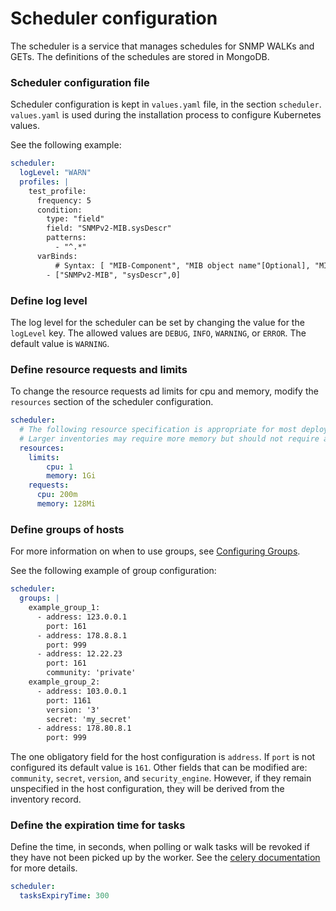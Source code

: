 # Scheduler configuration
The scheduler is a service that manages schedules for SNMP WALKs and GETs. The definitions of the schedules
are stored in MongoDB. 
 
### Scheduler configuration file

Scheduler configuration is kept in `values.yaml` file, in the section `scheduler`.
`values.yaml` is used during the installation process to configure Kubernetes values.

See the following example: 
```yaml
scheduler:
  logLevel: "WARN"
  profiles: |
    test_profile:
      frequency: 5 
      condition: 
        type: "field" 
        field: "SNMPv2-MIB.sysDescr" 
        patterns: 
          - "^.*"
      varBinds:
          # Syntax: [ "MIB-Component", "MIB object name"[Optional], "MIB index number"[Optional]]
        - ["SNMPv2-MIB", "sysDescr",0]
```

### Define log level
The log level for the scheduler can be set by changing the value for the `logLevel` key. The allowed values are `DEBUG`, `INFO`, `WARNING`, or `ERROR`. 
The default value is `WARNING`.

### Define resource requests and limits

To change the resource requests ad limits for cpu and memory, modify the `resources` section of the scheduler configuration.

```yaml
scheduler:
  # The following resource specification is appropriate for most deployments to scale the
  # Larger inventories may require more memory but should not require additional cpu
  resources:
    limits:
        cpu: 1
        memory: 1Gi
    requests:
      cpu: 200m
      memory: 128Mi
```

### Define groups of hosts
For more information on when to use groups, see [Configuring Groups](configuring-groups.md).

See the following example of group configuration:
```yaml
scheduler:
  groups: |
    example_group_1:
      - address: 123.0.0.1
        port: 161
      - address: 178.8.8.1
        port: 999
      - address: 12.22.23
        port: 161
        community: 'private'
    example_group_2:
      - address: 103.0.0.1
        port: 1161
        version: '3'
        secret: 'my_secret'
      - address: 178.80.8.1
        port: 999
```

The one obligatory field for the host configuration is `address`. If `port` is not configured its default value is `161`. 
Other fields that can be modified are: `community`, `secret`, `version`, and `security_engine`.
However, if they remain unspecified in the host configuration, they will be derived from the inventory record. 

### Define the expiration time for tasks

Define the time, in seconds, when polling or walk tasks will be revoked if they have not been picked up by the worker.
See the [celery documentation](https://docs.celeryq.dev/en/stable/userguide/calling.html#expiration) for more details.
```yaml
scheduler:
  tasksExpiryTime: 300
```
